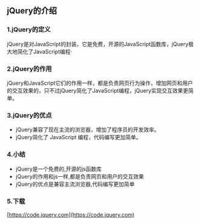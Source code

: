 ## jQuery的介绍

### 1.jQuery的定义

jQuery是对JavaScript的封装，它是免费，开源的JavaScript函数库，jQuery极大地简化了JavaScript编程·

### 2.jQuery的作用

jQuery和JavaScript它们的作用一样，都是负责网页行为操作，增加网页和用户的交互效果的，只不过jQuery简化了JavaScript编程，jQuery实现交互效果更简单。

### 3.jQuery的优点

- jQuery兼容了现在主流的浏览器，增加了程序员的开发效率。
- jQuery简化了 JavaScript 编程，代码编写更加简单。

### 4.小结

- jQuery是一个免费的,开源的js函数库
- jQuery的作用和js一样,都是负责网页和用户的交互效果
- jQuery的优点是兼容主流浏览器,代码编写更加简单

### 5.下载

[https://code.jquery.com](https://code.jquery.com)